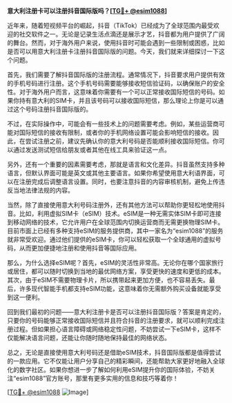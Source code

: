 **意大利注册卡可以注册抖音国际版吗？[[TG💪+ @esim1088](https://t.me/s/esim1088)]**

近年来，随着短视频平台的崛起，抖音（TikTok）已经成为了全球范围内最受欢迎的社交软件之一。无论是记录生活点滴还是展示才艺，抖音都为用户提供了广阔的舞台。然而，对于海外用户来说，使用抖音时可能会遇到一些限制或困惑，比如是否可以用意大利注册卡注册抖音国际版的问题。今天，我们就来详细探讨一下这个问题。

首先，我们需要了解抖音国际版的注册流程。通常情况下，抖音要求用户提供有效的手机号码进行注册。这个手机号码需要能够接收短信验证码，以确保账户的安全性。对于海外用户而言，这意味着你需要有一个可以正常接收国际短信的号码。如果你持有意大利的SIM卡，并且该号码可以接收国际短信，那么理论上你是可以通过这个号码注册抖音国际版的。

不过，在实际操作中，可能会有一些技术上的问题需要考虑。例如，某些运营商可能对国际短信的接收有限制，或者你的手机网络设置可能会影响短信的接收。因此，在尝试注册之前，建议先确认你的意大利号码是否能顺利接收国际短信。你可以通过发送测试短信给朋友或者其他在线工具来验证这一点。

另外，还有一个重要的因素需要考虑，那就是语言和文化差异。抖音虽然支持多种语言，但默认界面可能是英文或其他主要语言。如果你希望使用意大利语界面，可以在注册完成后调整语言设置。同时，也要注意抖音的内容审核机制，避免上传违反当地法律法规的内容。

当然，除了直接使用意大利号码注册外，还有其他方法可以帮助你更轻松地使用抖音。比如，利用虚拟SIM卡（eSIM）技术。eSIM是一种无需实体SIM卡即可连接到移动网络的技术，它允许用户在全球范围内切换运营商而无需更换物理SIM卡。目前市面上已经有多种支持eSIM的服务提供商，其中一家名为“esim1088”的服务就非常受欢迎。通过他们提供的eSIM卡，你可以轻松获取一个全球通用的虚拟号码，从而更加便捷地注册和使用抖音等国际应用。

那么，为什么选择eSIM呢？首先，eSIM的灵活性非常高。无论你在哪个国家旅行或居住，都可以随时切换到当地的最优网络方案，享受更快的速度和更低的成本。其次，由于eSIM不需要物理卡片，所以携带起来更加方便，也不容易丢失。最后，许多现代智能手机都支持eSIM功能，这意味着你无需额外购买设备就能享受到这一便利。

回到我们最初的问题——意大利注册卡是否可以注册抖音国际版？答案是肯定的，只要你的号码能够正常接收国际短信并且符合抖音的注册要求，就可以顺利完成注册过程。但如果担心语言障碍或网络稳定性问题，不妨尝试一下eSIM卡，这样不仅能解决语言问题，还能让你随时随地保持最佳的网络状态。

总之，无论是直接使用意大利号码还是借助eSIM技术，抖音国际版都是值得尝试的一款应用。它不仅能让用户分享自己的精彩瞬间，还能帮助大家更好地融入全球化的数字社区。如果你想进一步了解如何利用eSIM提升你的国际体验，不妨关注“esim1088”官方账号，那里有更多实用的信息和技巧等着你！

[[TG💪+ @esim1088](https://t.me/s/esim1088) ![Image](https://i.postimg.cc/4NQfJmqS/Snipaste-2025-05-13-00-14-12.png)]